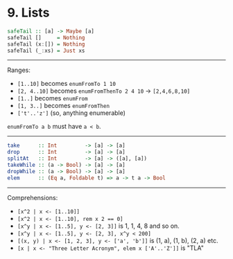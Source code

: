 # 9. Lists

```hs
safeTail :: [a] -> Maybe [a]
safeTail []     = Nothing
safeTail (x:[]) = Nothing
safeTail (_:xs) = Just xs
```

---

Ranges:

- `[1..10]` becomes `enumFromTo 1 10`
- `[2, 4..10]` becomes `enumFromThenTo 2 4 10` -> `[2,4,6,8,10]`
- `[1..]` becomes `enumFrom`
- `[1, 3..]` becomes `enumFromThen`
- `['t'..'z']` (so, anything enumerable)

`enumFromTo a b` must have `a < b`.

---

```hs
take      :: Int         -> [a] -> [a]
drop      :: Int         -> [a] -> [a]
splitAt   :: Int         -> [a] -> ([a], [a])
takeWhile :: (a -> Bool) -> [a] -> [a]
dropWhile :: (a -> Bool) -> [a] -> [a]
elem      :: (Eq a, Foldable t) => a -> t a -> Bool
```

---

Comprehensions:

- `[x^2 | x <- [1..10]]`
- `[x^2 | x <- [1..10], rem x 2 == 0]`
- `[x^y | x <- [1..5], y <- [2, 3]]` is 1, 1, 4, 8 and so on.
- `[x^y | x <- [1..5], y <- [2, 3], x^y < 200]`
- `[(x, y) | x <- [1, 2, 3], y <- ['a', 'b']]` is (1, a), (1, b), (2, a) etc.
- `[x | x <- "Three Letter Acronym", elem x ['A'..'Z']]` is "TLA"
